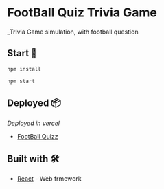 # FootBall Quiz Trivia Game

_Trivia Game simulation, with football question

## Start 🚀

```
npm install
```
```
npm start
```

## Deployed 📦

_Deployed in vercel_

* [FootBall Quizz](https://football-react-quizz.vercel.app/)

## Built with 🛠️

* [React](https://reactjs.org/) - Web frmework